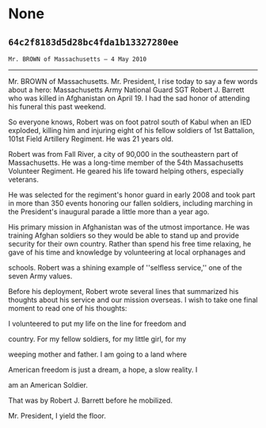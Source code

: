 # None
## `64c2f8183d5d28bc4fda1b13327280ee`
`Mr. BROWN of Massachusetts — 4 May 2010`

---


Mr. BROWN of Massachusetts. Mr. President, I rise today to say a few 
words about a hero: Massachusetts Army National Guard SGT Robert J. 
Barrett who was killed in Afghanistan on April 19. I had the sad honor 
of attending his funeral this past weekend.

So everyone knows, Robert was on foot patrol south of Kabul when an 
IED exploded, killing him and injuring eight of his fellow soldiers of 
1st Battalion, 101st Field Artillery Regiment. He was 21 years old.

Robert was from Fall River, a city of 90,000 in the southeastern part 
of Massachusetts. He was a long-time member of the 54th Massachusetts 
Volunteer Regiment. He geared his life toward helping others, 
especially veterans.

He was selected for the regiment's honor guard in early 2008 and took 
part in more than 350 events honoring our fallen soldiers, including 
marching in the President's inaugural parade a little more than a year 
ago.

His primary mission in Afghanistan was of the utmost importance. He 
was training Afghan soldiers so they would be able to stand up and 
provide security for their own country. Rather than spend his free time 
relaxing, he gave of his time and knowledge by volunteering at local 
orphanages and


schools. Robert was a shining example of ''selfless service,'' one of 
the seven Army values.

Before his deployment, Robert wrote several lines that summarized his 
thoughts about his service and our mission overseas. I wish to take one 
final moment to read one of his thoughts:




 I volunteered to put my life on the line for freedom and 


 country. For my fellow soldiers, for my little girl, for my 


 weeping mother and father. I am going to a land where 


 American freedom is just a dream, a hope, a slow reality. I 


 am an American Soldier.


That was by Robert J. Barrett before he mobilized.

Mr. President, I yield the floor.